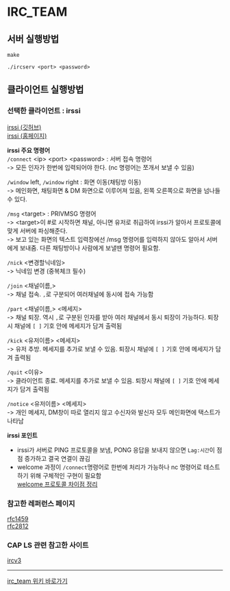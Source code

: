 # IRC_TEAM

## 서버 실행방법  
```
make

./ircserv <port> <password>
```

## 클라이언트 실행방법

### 선택한 클라이언트 : irssi  
  [irssi (깃허브)](https://github.com/irssi/irssi)  
  [irssi (홈페이지)](https://irssi.org/)  
  
**irssi 주요 명령어**  
`/connect` \<ip> \<port> \<password> : 서버 접속 명령어  
-> 모든 인자가 한번에 입력되어야 한다. (nc 명령어는 쪼개서 보낼 수 있음)  
  
`/window` left, `/window` right : 화면 이동(채팅방 이동)  
-> 메인화면, 채팅화면 & DM 화면으로 이루어져 있음, 왼쪽 오른쪽으로 화면을 넘나들 수 있다.  
  
`/msg` \<target> : PRIVMSG 명령어  
-> \<target>이 #로 시작하면 채널, 아니면 유저로 취급하여 irssi가 알아서 프로토콜에 맞게 서버에 파싱해준다.  
-> 보고 있는 화면의 텍스트 입력창에선 /msg 명령어를 입력하지 않아도 알아서 서버에게 보내줌. 다른 채팅방이나 사람에게 보낼땐 명령어 필요함.

`/nick` \<변경할닉네임>  
-> 닉네임 변경 (중복체크 필수) 

`/join` \<채널이름,>  
-> 채널 접속. `,`로 구분되어 여러채널에 동시에 접속 가능함  

`/part` \<채널이름,> <메세지>  
-> 채널 퇴장. 역시 `,`로 구분된 인자를 받아 여러 채널에서 동시 퇴장이 가능하다. 퇴장시 채널에 `[ ]` 기호 안에 메세지가 담겨 출력됨

`/kick` \<유저이름> \<메세지>  
-> 유저 추방. 메세지를 추가로 보낼 수 있음. 퇴장시 채널에 `[ ]` 기호 안에 메세지가 담겨 출력됨

`/quit` \<이유>  
-> 클라이언트 종료. 메세지를 추가로 보낼 수 있음. 퇴장시 채널에 `[ ]` 기호 안에 메세지가 담겨 출력됨

`/notice` \<유저이름> \<메세지>  
-> 개인 메세지, DM창이 따로 열리지 않고 수신자와 발신자 모두 메인화면에 택스트가 나타남

**irssi 포인트**
- irssi가 서버로 PING 프로토콜을 보냄, PONG 응답을 보내지 않으면 `Lag:시간`이 점점 증가하고 결국 연결이 끊김  
- welcome 과정이 `/connect`명령어로 한번에 처리가 가능하나 nc 명령어로 테스트하기 위해 구체적인 구현이 필요함  
  [welcome 프로토콜 차이점 정리](https://github.com/42swang/ft_irc_team/wiki/Welcome-%ED%94%84%EB%A1%9C%ED%86%A0%EC%BD%9C-%EA%B3%BC%EC%A0%95)

### 참고한 레퍼런스 페이지  
  [rfc1459](https://datatracker.ietf.org/doc/html/rfc1459)  
  [rfc2812](https://datatracker.ietf.org/doc/html/rfc2812)
### CAP LS 관련 참고한 사이트  
  [ircv3](https://ircv3.net/specs/extensions/capability-negotiation.html)

---
[irc_team 위키 바로가기](https://github.com/wsehyeon/irc_team/wiki)
